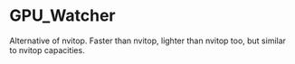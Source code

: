 # GPU_Watcher
Alternative of nvitop.
Faster than nvitop, lighter than nvitop too, but similar to nvitop capacities.
